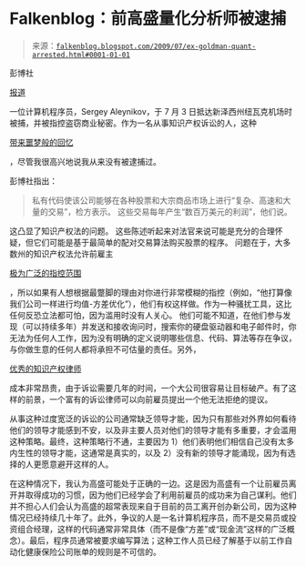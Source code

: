 <!--yml

分类：未分类

日期：2024 年 05 月 12 日 21:56:05

--> 

# Falkenblog：前高盛量化分析师被逮捕

> 来源：[`falkenblog.blogspot.com/2009/07/ex-goldman-quant-arrested.html#0001-01-01`](http://falkenblog.blogspot.com/2009/07/ex-goldman-quant-arrested.html#0001-01-01)

彭博社

[报道](http://www.bloomberg.com/apps/news?pid=20601087&sid=aFpxmHJDlmjo)

一位计算机程序员，Sergey Aleynikov，于 7 月 3 日抵达新泽西州纽瓦克机场时被捕，并被指控盗窃商业秘密。作为一名从事知识产权诉讼的人，这种

[带来噩梦般的回忆](http://www.efalken.com/papers/legaldocs.html)

，尽管我很高兴地说我从来没有被逮捕过。

彭博社指出：

> 私有代码使该公司能够在各种股票和大宗商品市场上进行“复杂、高速和大量的交易”，检方表示。 这些交易每年产生“数百万美元的利润”，他们说。

这凸显了知识产权法的问题。 这些陈述听起来对法官来说可能是充分的合理怀疑，但它们可能是基于最简单的配对交易算法购买股票的程序。 问题在于，大多数州的知识产权法允许前雇主

[极为广泛的指控范围](http://www.efalken.com/papers/IPclaims.html)

，所以如果有人想根据最蹩脚的理由对你进行非常模糊的指控（例如，“他打算像我们公司一样进行均值-方差优化”），他们有权这样做。作为一种骚扰工具，这比任何反恐立法都可怕，因为滥用时没有人关心。 他们可能不知道，在他们参与发现（可以持续多年）并发送和接收询问时，搜索你的硬盘驱动器和电子邮件时，你无法为任何人工作，因为没有明确的定义说明哪些信息、代码、算法等存在争议，与你做生意的任何人都将承担不可估量的责任。另外，

[优秀的知识产权律师](http://mbmfirm.com/professionals/boebel/)

成本非常昂贵，由于诉讼需要几年的时间，一个大公司很容易让目标破产。有了这样的前景，一个富有的诉讼律师可以向前雇员提出一个他无法拒绝的提议。

从事这种过度宽泛的诉讼的公司通常缺乏领导才能，因为只有那些对外界如何看待他们的领导才能感到不安，以及非主要人员对他们的领导才能有多重要，才会滥用这种策略。最终，这种策略行不通，主要因为 1）他们表明他们相信自己没有太多内生性的领导才能，这通常是真实的，以及 2）没有新的领导才能涌现，因为有选择的人更愿意避开这样的人。 

在这种情况下，我认为高盛可能处于正确的一边。这是因为高盛有一个让前雇员离开并取得成功的习惯，因为他们已经学会了利用前雇员的成功来为自己谋利。他们并不担心人们会认为高盛的超常表现来自于目前的员工离开创办新公司，因为这种情况已经持续几十年了。此外，争议的人是一名计算机程序员，而不是交易员或投资组合经理，这样的代码通常非常具体（而不是像“方差”或“现金流”这样的广泛概念）。最后，程序员通常被要求编写算法；这种工作人员已经了解基于以前工作自动化健康保险公司账单的规则是不可信的。
